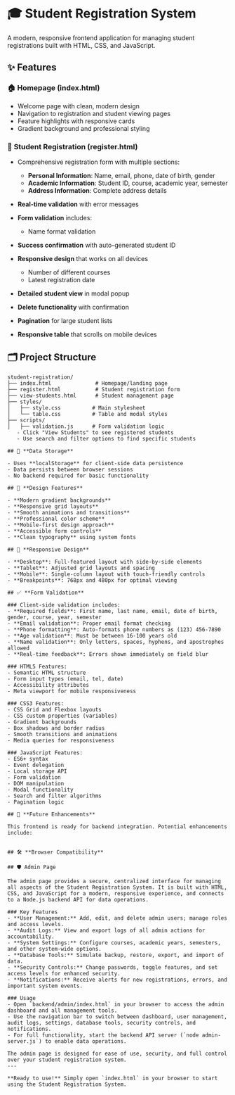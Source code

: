 # 🎓 Student Registration System

A modern, responsive frontend application for managing student registrations built with HTML, CSS, and JavaScript.

## ✨ Features

### 🏠 **Homepage (index.html)**
- Welcome page with clean, modern design
- Navigation to registration and student viewing pages
- Feature highlights with responsive cards
- Gradient background and professional styling

### 📝 **Student Registration (register.html)**
- Comprehensive registration form with multiple sections:
  - **Personal Information**: Name, email, phone, date of birth, gender
  - **Academic Information**: Student ID, course, academic year, semester
  - **Address Information**: Complete address details
- **Real-time validation** with error messages
- **Form validation** includes:
  - Name format validation
- **Success confirmation** with auto-generated student ID
- **Responsive design** that works on all devices

  - Number of different courses
  - Latest registration date
- **Detailed student view** in modal popup
- **Delete functionality** with confirmation
- **Pagination** for large student lists
- **Responsive table** that scrolls on mobile devices

## 🗂️ **Project Structure**

```
student-registration/
├── index.html              # Homepage/landing page
├── register.html           # Student registration form
├── view-students.html      # Student management page
├── styles/
│   ├── style.css          # Main stylesheet
│   └── table.css          # Table and modal styles
├── scripts/
│   ├── validation.js      # Form validation logic
   - Click "View Students" to see registered students
   - Use search and filter options to find specific students

## 💾 **Data Storage**

- Uses **localStorage** for client-side data persistence
- Data persists between browser sessions
- No backend required for basic functionality

## 🎨 **Design Features**

- **Modern gradient backgrounds**
- **Responsive grid layouts**
- **Smooth animations and transitions**
- **Professional color scheme**
- **Mobile-first design approach**
- **Accessible form controls**
- **Clean typography** using system fonts

## 📱 **Responsive Design**

- **Desktop**: Full-featured layout with side-by-side elements
- **Tablet**: Adjusted grid layouts and spacing
- **Mobile**: Single-column layout with touch-friendly controls
- **Breakpoints**: 768px and 480px for optimal viewing

## ✅ **Form Validation**

### Client-side validation includes:
- **Required fields**: First name, last name, email, date of birth, gender, course, year, semester
- **Email validation**: Proper email format checking
- **Phone formatting**: Auto-formats phone numbers as (123) 456-7890
- **Age validation**: Must be between 16-100 years old
- **Name validation**: Only letters, spaces, hyphens, and apostrophes allowed
- **Real-time feedback**: Errors shown immediately on field blur

### HTML5 Features:
- Semantic HTML structure
- Form input types (email, tel, date)
- Accessibility attributes
- Meta viewport for mobile responsiveness

### CSS3 Features:
- CSS Grid and Flexbox layouts
- CSS custom properties (variables)
- Gradient backgrounds
- Box shadows and border radius
- Smooth transitions and animations
- Media queries for responsiveness

### JavaScript Features:
- ES6+ syntax
- Event delegation
- Local storage API
- Form validation
- DOM manipulation
- Modal functionality
- Search and filter algorithms
- Pagination logic

## 🌟 **Future Enhancements**

This frontend is ready for backend integration. Potential enhancements include:


## 🛠️ **Browser Compatibility**

## 🛡️ Admin Page

The admin page provides a secure, centralized interface for managing all aspects of the Student Registration System. It is built with HTML, CSS, and JavaScript for a modern, responsive experience, and connects to a Node.js backend API for data operations.

### Key Features
- **User Management:** Add, edit, and delete admin users; manage roles and access levels.
- **Audit Logs:** View and export logs of all admin actions for accountability.
- **System Settings:** Configure courses, academic years, semesters, and other system-wide options.
- **Database Tools:** Simulate backup, restore, export, and import of data.
- **Security Controls:** Change passwords, toggle features, and set access levels for enhanced security.
- **Notifications:** Receive alerts for new registrations, errors, and important system events.

### Usage
- Open `backend/admin/index.html` in your browser to access the admin dashboard and all management tools.
- Use the navigation bar to switch between dashboard, user management, audit logs, settings, database tools, security controls, and notifications.
- For full functionality, start the backend API server (`node admin-server.js`) to enable data operations.

The admin page is designed for ease of use, security, and full control over your student registration system.
---

**Ready to use!** Simply open `index.html` in your browser to start using the Student Registration System.
